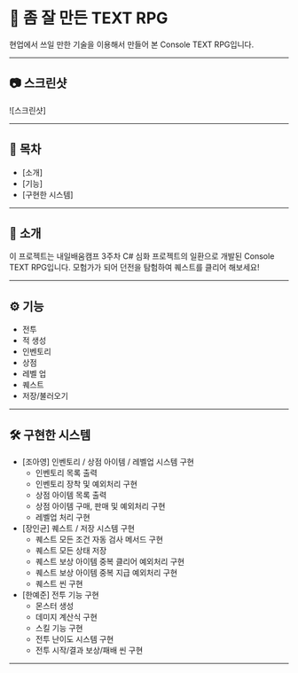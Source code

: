 # 📌 좀 잘 만든 TEXT RPG

현업에서 쓰일 만한 기술을 이용해서 만들어 본 Console TEXT RPG입니다.

---

## 📷 스크린샷

![스크린샷]

---

## 📖 목차
- [소개]
- [기능]
- [구현한 시스템]

---

## 📌 소개

이 프로젝트는 내일배움캠프 3주차 C# 심화 프로젝트의 일환으로 개발된 Console TEXT RPG입니다.
모험가가 되어 던전을 탐험하여 퀘스트를 클리어 해보세요!

---

## ⚙️ 기능

- 전투
- 적 생성
- 인벤토리
- 상점
- 레벨 업
- 퀘스트
- 저장/불러오기

---

## 🛠️ 구현한 시스템

- [조아영] 인벤토리 / 상점 아이템 / 레벨업 시스템 구현
  - 인벤토리 목록 출력
  - 인벤토리 장착 및 예외처리 구현
  - 상점 아이템 목록 출력
  - 상점 아이템 구매, 판매 및 예외처리 구현
  - 레벨업 처리 구현
- [장인균] 퀘스트 / 저장 시스템 구현
  - 퀘스트 모든 조건 자동 검사 메서드 구현
  - 퀘스트 모든 상태 저장
  - 퀘스트 보상 아이템 중복 클리어 예외처리 구현
  - 퀘스트 보상 아이템 중복 지급 예외처리 구현
  - 퀘스트 씬 구현
- [한예준] 전투 기능 구현
  - 몬스터 생성
  - 데미지 계산식 구현
  - 스킬 기능 구현
  - 전투 난이도 시스템 구현
  - 전투 시작/결과 보상/패배 씬 구현
---
